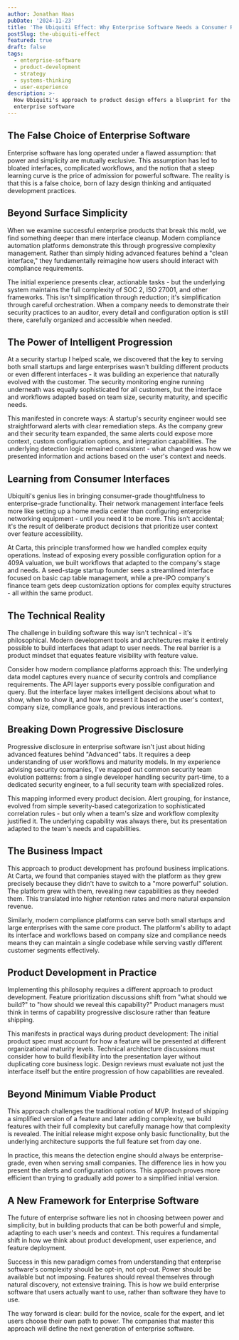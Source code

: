 ```yaml
---
author: Jonathan Haas
pubDate: '2024-11-23'
title: 'The Ubiquiti Effect: Why Enterprise Software Needs a Consumer Revolution'
postSlug: the-ubiquiti-effect
featured: true
draft: false
tags:
  - enterprise-software
  - product-development
  - strategy
  - systems-thinking
  - user-experience
description: >-
  How Ubiquiti's approach to product design offers a blueprint for the future of
  enterprise software
---
```


## The False Choice of Enterprise Software

Enterprise software has long operated under a flawed assumption: that power and
simplicity are mutually exclusive. This assumption has led to bloated
interfaces, complicated workflows, and the notion that a steep learning curve is
the price of admission for powerful software. The reality is that this is a
false choice, born of lazy design thinking and antiquated development practices.

## Beyond Surface Simplicity

When we examine successful enterprise products that break this mold, we find
something deeper than mere interface cleanup. Modern compliance
automation platforms demonstrate this through progressive complexity management.
Rather than simply hiding advanced features behind a "clean interface," they
fundamentally reimagine how users should interact with compliance requirements.

The initial experience presents clear, actionable tasks - but the underlying
system maintains the full complexity of SOC 2, ISO 27001, and other frameworks.
This isn't simplification through reduction; it's simplification through careful
orchestration. When a company needs to demonstrate their security practices to
an auditor, every detail and configuration option is still there, carefully
organized and accessible when needed.

## The Power of Intelligent Progression

At a security startup I helped scale, we discovered that the key to serving both small startups and
large enterprises wasn't building different products or even different
interfaces - it was building an experience that naturally evolved with the
customer. The security monitoring engine running underneath was equally
sophisticated for all customers, but the interface and workflows adapted based
on team size, security maturity, and specific needs.

This manifested in concrete ways: A startup's security engineer would see
straightforward alerts with clear remediation steps. As the company grew and
their security team expanded, the same alerts could expose more context, custom
configuration options, and integration capabilities. The underlying detection
logic remained consistent - what changed was how we presented information and
actions based on the user's context and needs.

## Learning from Consumer Interfaces

Ubiquiti's genius lies in bringing consumer-grade thoughtfulness to
enterprise-grade functionality. Their network management interface feels more
like setting up a home media center than configuring enterprise networking
equipment - until you need it to be more. This isn't accidental; it's the result
of deliberate product decisions that prioritize user context over feature
accessibility.

At Carta, this principle transformed how we handled complex equity operations.
Instead of exposing every possible configuration option for a 409A valuation, we
built workflows that adapted to the company's stage and needs. A seed-stage
startup founder sees a streamlined interface focused on basic cap table
management, while a pre-IPO company's finance team gets deep customization
options for complex equity structures - all within the same product.

## The Technical Reality

The challenge in building software this way isn't technical - it's
philosophical. Modern development tools and architectures make it entirely
possible to build interfaces that adapt to user needs. The real barrier is a
product mindset that equates feature visibility with feature value.

Consider how modern compliance platforms approach this: The underlying data model captures
every nuance of security controls and compliance requirements. The API layer
supports every possible configuration and query. But the interface layer makes
intelligent decisions about what to show, when to show it, and how to present it
based on the user's context, company size, compliance goals, and previous
interactions.

## Breaking Down Progressive Disclosure

Progressive disclosure in enterprise software isn't just about hiding advanced
features behind "Advanced" tabs. It requires a deep understanding of user
workflows and maturity models. In my experience advising security companies, I've mapped out common security team
evolution patterns: from a single developer handling security part-time, to a
dedicated security engineer, to a full security team with specialized roles.

This mapping informed every product decision. Alert grouping, for instance,
evolved from simple severity-based categorization to sophisticated correlation
rules - but only when a team's size and workflow complexity justified it. The
underlying capability was always there, but its presentation adapted to the
team's needs and capabilities.

## The Business Impact

This approach to product development has profound business implications. At
Carta, we found that companies stayed with the platform as they grew precisely
because they didn't have to switch to a "more powerful" solution. The platform
grew with them, revealing new capabilities as they needed them. This translated
into higher retention rates and more natural expansion revenue.

Similarly, modern compliance platforms can serve both small startups and
large enterprises with the same core product. The platform's ability to adapt
its interface and workflows based on company size and compliance needs means they
can maintain a single codebase while serving vastly different customer segments
effectively.

## Product Development in Practice

Implementing this philosophy requires a different approach to product
development. Feature prioritization discussions shift from "what should we
build?" to "how should we reveal this capability?" Product managers must think
in terms of capability progressive disclosure rather than feature shipping.

This manifests in practical ways during product development: The initial product
spec must account for how a feature will be presented at different
organizational maturity levels. Technical architecture discussions must consider
how to build flexibility into the presentation layer without duplicating core
business logic. Design reviews must evaluate not just the interface itself but
the entire progression of how capabilities are revealed.

## Beyond Minimum Viable Product

This approach challenges the traditional notion of MVP. Instead of shipping a
simplified version of a feature and later adding complexity, we build features
with their full complexity but carefully manage how that complexity is revealed.
The initial release might expose only basic functionality, but the underlying
architecture supports the full feature set from day one.

In practice, this means the detection engine should always be enterprise-grade, even
when serving small companies. The difference lies in how you present the alerts
and configuration options. This approach proves more efficient than trying to
gradually add power to a simplified initial version.

## A New Framework for Enterprise Software

The future of enterprise software lies not in choosing between power and
simplicity, but in building products that can be both powerful and simple,
adapting to each user's needs and context. This requires a fundamental shift in
how we think about product development, user experience, and feature deployment.

Success in this new paradigm comes from understanding that enterprise software's
complexity should be opt-in, not opt-out. Power should be available but not
imposing. Features should reveal themselves through natural discovery, not
extensive training. This is how we build enterprise software that users actually
want to use, rather than software they have to use.

The way forward is clear: build for the novice, scale for the expert, and let
users choose their own path to power. The companies that master this approach
will define the next generation of enterprise software.
